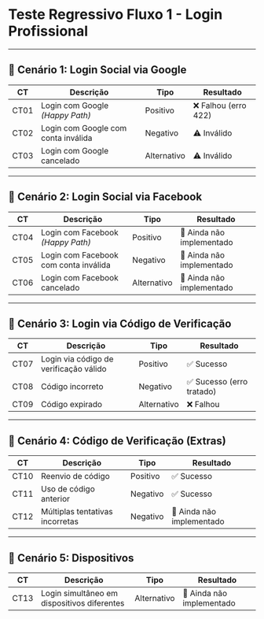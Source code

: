 # Teste Regressivo Fluxo 1 - Login Profissional

---

## 🧩 Cenário 1: Login Social via Google

| CT  | Descrição                                         | Tipo         | Resultado             |
|-----|---------------------------------------------------|---------------|------------------------|
| CT01 | Login com Google *(Happy Path)*                  | Positivo      | ❌ Falhou (erro 422)   |
| CT02 | Login com Google com conta inválida              | Negativo      | ⚠️ Inválido            |
| CT03 | Login com Google cancelado                       | Alternativo   | ⚠️ Inválido            |

---

## 🧩 Cenário 2: Login Social via Facebook

| CT  | Descrição                                         | Tipo         | Resultado                    |
|-----|---------------------------------------------------|---------------|-------------------------------|
| CT04 | Login com Facebook *(Happy Path)*                | Positivo      | 🚧 Ainda não implementado     |
| CT05 | Login com Facebook com conta inválida            | Negativo      | 🚧 Ainda não implementado     |
| CT06 | Login com Facebook cancelado                     | Alternativo   | 🚧 Ainda não implementado     |

---

## 🧩 Cenário 3: Login via Código de Verificação

| CT  | Descrição                                         | Tipo         | Resultado             |
|-----|---------------------------------------------------|---------------|------------------------|
| CT07 | Login via código de verificação válido           | Positivo      | ✅ Sucesso             |
| CT08 | Código incorreto                                 | Negativo      | ✅ Sucesso (erro tratado) |
| CT09 | Código expirado                                  | Alternativo   | ❌ Falhou              |

---

## 🧩 Cenário 4: Código de Verificação (Extras)

| CT  | Descrição                                         | Tipo         | Resultado                    |
|-----|---------------------------------------------------|---------------|-------------------------------|
| CT10 | Reenvio de código                                | Positivo      | ✅ Sucesso                   |
| CT11 | Uso de código anterior                           | Negativo      | ✅ Sucesso                   |
| CT12 | Múltiplas tentativas incorretas                  | Negativo      | 🚧 Ainda não implementado     |

---

## 🧩 Cenário 5: Dispositivos

| CT  | Descrição                                         | Tipo         | Resultado                 |
|-----|---------------------------------------------------|---------------|----------------------------|
| CT13 | Login simultâneo em dispositivos diferentes       | Alternativo   | 🚧 Ainda não implementado |
